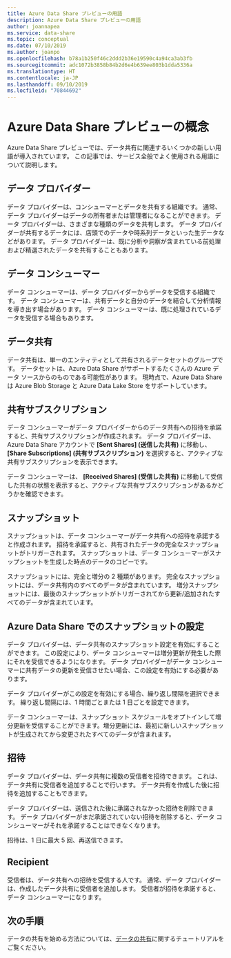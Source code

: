 ```yaml
---
title: Azure Data Share プレビューの用語
description: Azure Data Share プレビューの用語
author: joannapea
ms.service: data-share
ms.topic: conceptual
ms.date: 07/10/2019
ms.author: joanpo
ms.openlocfilehash: b78a1b250f46c2ddd2b36e19590c4a94ca3ab3fb
ms.sourcegitcommit: adc1072b3858b84b2d6e4b639ee803b1dda5336a
ms.translationtype: HT
ms.contentlocale: ja-JP
ms.lasthandoff: 09/10/2019
ms.locfileid: "70844692"
---
```

# <a name="azure-data-share-preview-concepts"></a>Azure Data Share プレビューの概念 

Azure Data Share プレビューでは、データ共有に関連するいくつかの新しい用語が導入されています。 この記事では、サービス全般でよく使用される用語について説明します。 

## <a name="data-provider"></a>データ プロバイダー

データ プロバイダーは、コンシューマーとデータを共有する組織です。 通常、データ プロバイダーはデータの所有者または管理者になることができます。 データ プロバイダーは、さまざまな種類のデータを共有します。 データ プロバイダーが共有するデータには、店頭でのデータや時系列データといった生データなどがあります。 データ プロバイダーは、既に分析や洞察が含まれている前処理および精選されたデータを共有することもあります。 

## <a name="data-consumer"></a>データ コンシューマー 

データ コンシューマーは、データ プロバイダーからデータを受信する組織です。 データ コンシューマーは、共有データと自分のデータを結合して分析情報を導き出す場合があります。 データ コンシューマーは、既に処理されているデータを受信する場合もあります。 

## <a name="data-share"></a>データ共有

データ共有は、単一のエンティティとして共有されるデータセットのグループです。 データセットは、Azure Data Share がサポートするたくさんの Azure データ ソースからのものである可能性があります。 現時点で、Azure Data Share は Azure Blob Storage と Azure Data Lake Store をサポートしています。 

## <a name="share-subscription"></a>共有サブスクリプション 

データ コンシューマーがデータ プロバイダーからのデータ共有への招待を承諾すると、共有サブスクリプションが作成されます。 データ プロバイダーは、Azure Data Share アカウントで **[Sent Shares] (送信した共有)** に移動し、 **[Share Subscriptions] (共有サブスクリプション)** を選択すると、アクティブな共有サブスクリプションを表示できます。

データ コンシューマーは、 **[Received Shares] (受信した共有)** に移動して受信した共有の状態を表示すると、アクティブな共有サブスクリプションがあるかどうかを確認できます。 

## <a name="snapshot"></a>スナップショット

スナップショットは、データ コンシューマーがデータ共有への招待を承諾すると作成されます。 招待を承諾すると、共有されたデータの完全なスナップショットがトリガーされます。 スナップショットは、データ コンシューマーがスナップショットを生成した時点のデータのコピーです。 

スナップショットには、完全と増分の 2 種類があります。 完全なスナップショットには、データ共有内のすべてのデータが含まれています。 増分スナップショットには、最後のスナップショットがトリガーされてから更新/追加されたすべてのデータが含まれています。 

## <a name="snapshot-settings-in-azure-data-share"></a>Azure Data Share でのスナップショットの設定
 
データ プロバイダーは、データ共有のスナップショット設定を有効にすることができます。 この設定により、データ コンシューマーは増分更新が発生した際にそれを受信できるようになります。 データ プロバイダーがデータ コンシューマーに共有データの更新を受信させたい場合、この設定を有効にする必要があります。 

データ プロバイダーがこの設定を有効にする場合、繰り返し間隔を選択できます。 繰り返し間隔には、1 時間ごとまたは 1 日ごとを設定できます。 

データ コンシューマーは、スナップショット スケジュールをオプトインして増分更新を受信することができます。増分更新には、最初に新しいスナップショットが生成されてから変更されたすべてのデータが含まれます。 

## <a name="invitation"></a>招待

データ プロバイダーは、データ共有に複数の受信者を招待できます。 これは、データ共有に受信者を追加することで行います。 データ共有を作成した後に招待を追加することもできます。 

データ プロバイダーは、送信された後に承諾されなかった招待を削除できます。 データ プロバイダーがまだ承諾されていない招待を削除すると、データ コンシューマーがそれを承諾することはできなくなります。 

招待は、1 日に最大 5 回、再送信できます。 

## <a name="recipient"></a>Recipient

受信者は、データ共有への招待を受信する人です。 通常、データ プロバイダーは、作成したデータ共有に受信者を追加します。 受信者が招待を承諾すると、データ コンシューマーになります。  

## <a name="next-steps"></a>次の手順

データの共有を始める方法については、[データの共有](share-your-data.md)に関するチュートリアルをご覧ください。

